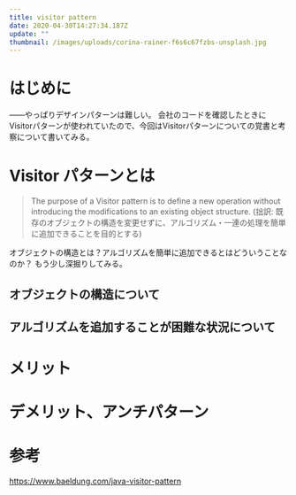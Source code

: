 ```yaml
---
title: visitor pattern
date: 2020-04-30T14:27:34.187Z
update: ""
thumbnail: /images/uploads/corina-rainer-f6s6c67fzbs-unsplash.jpg
---
```

# はじめに
――やっぱりデザインパターンは難しい。
会社のコードを確認したときにVisitorパターンが使われていたので、今回はVisitorパターンについての覚書と考察について書いてみる。

# Visitor パターンとは

> The purpose of a Visitor pattern is to define a new operation without introducing the modifications to an existing object structure.
(拙訳: 既存のオブジェクトの構造を変更せずに、アルゴリズム・一連の処理を簡単に追加できることを目的とする)

オブジェクトの構造とは？アルゴリズムを簡単に追加できるとはどういうことなのか？
もう少し深掘りしてみる。

## オブジェクトの構造について

## アルゴリズムを追加することが困難な状況について

# メリット

# デメリット、アンチパターン

# 参考
https://www.baeldung.com/java-visitor-pattern